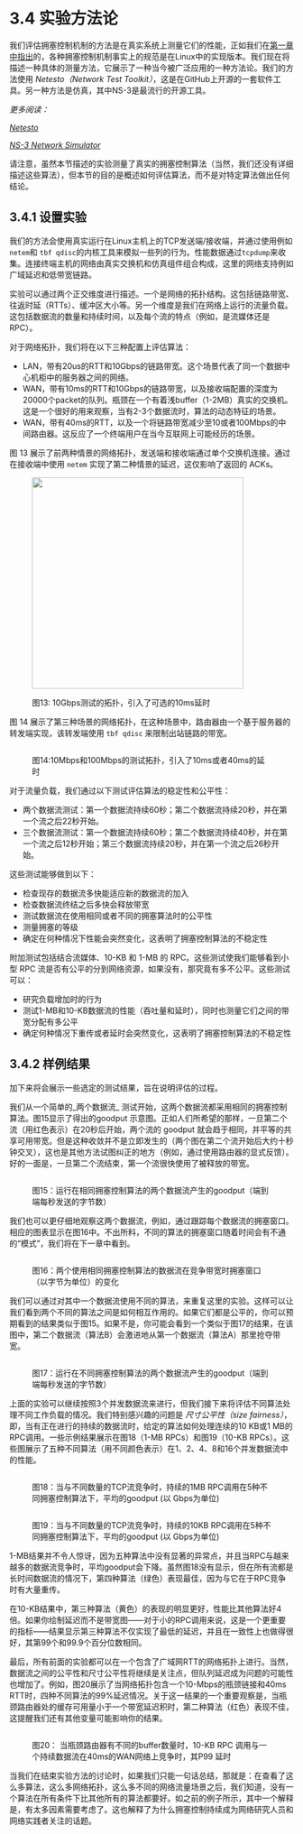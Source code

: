 # 3.4 实验方法论

我们评估拥塞控制机制的方法是在真实系统上测量它们的性能，正如我们在[第一章中指出](../chapter-1-jian-jie/1.5-can-kao-shi-xian.md)的，各种拥塞控制机制事实上的规范是在Linux中的实现版本。我们现在将描述一种具体的测量方法，它展示了一种当今被广泛应用的一种方法论。我们的方法使用 _Netesto（Network Test Toolkit）_，这是在GitHub上开源的一套软件工具。另一种方法是仿真，其中NS-3是最流行的开源工具。

_更多阅读：_

[_Netesto_](https://github.com/facebook/fbkutils/tree/master/netesto)

[_NS-3 Network Simulator_](https://www.nsnam.org/)

请注意，虽然本节描述的实验测量了真实的拥塞控制算法（当然，我们还没有详细描述这些算法），但本节的目的是概述如何评估算法，而不是对特定算法做出任何结论。

## 3.4.1 设置实验

我们的方法会使用真实运行在Linux主机上的TCP发送端/接收端，并通过使用例如`netem`和 `tbf qdisc`的内核工具来模拟一些列的行为。性能数据通过`tcpdump`来收集。连接终端主机的网络由真实交换机和仿真组件组合构成，这里的网络支持例如广域延迟和低带宽链路。

实验可以通过两个正交维度进行描述。一个是网络的拓扑结构。这包括链路带宽、往返时延（RTTs）、缓冲区大小等。另一个维度是我们在网络上运行的流量负载。这包括数据流的数量和持续时间，以及每个流的特点（例如，是流媒体还是RPC）。

对于网络拓扑，我们将在以下三种配置上评估算法：

* LAN，带有20us的RTT和10Gbps的链路带宽。这个场景代表了同一个数据中心机柜中的服务器之间的网络。
* WAN，带有10ms的RTT和10Gbps的链路带宽，以及接收端配置的深度为20000个packet的队列。瓶颈在一个有着浅buffer（1-2MB）真实的交换机。这是一个很好的用来观察，当有2-3个数据流时，算法的动态特征的场景。
* WAN，带有40ms的RTT，以及一个将链路带宽减少至10或者100Mbps的中间路由器。这反应了一个终端用户在当今互联网上可能经历的场景。

图 13 展示了前两种情景的网络拓扑，发送端和接收端通过单个交换机连接。通过在接收端中使用 `netem` 实现了第二种情景的延迟，这仅影响了返回的 ACKs。

<figure><img src="../.gitbook/assets/image.png" alt="" width="375"><figcaption><p>图13: 10Gbps测试的拓扑，引入了可选的10ms延时</p></figcaption></figure>

图 14 展示了第三种场景的网络拓扑，在这种场景中，路由器由一个基于服务器的转发端实现，该转发端使用 `tbf qdisc` 来限制出站链路的带宽。

<figure><img src="../.gitbook/assets/image (1).png" alt=""><figcaption><p>图14:10Mbps和100Mbps的测试拓扑，引入了10ms或者40ms的延时</p></figcaption></figure>

对于流量负载，我们通过以下测试评估算法的稳定性和公平性：

* 两个数据流测试：第一个数据流持续60秒；第二个数据流持续20秒，并在第一个流之后22秒开始。
* 三个数据流测试：第一个数据流持续60秒；第二个数据流持续40秒，并在第一个流之后12秒开始；第三个数据流持续20秒，并在第一个流之后26秒开始。

这些测试能够做到以下：

* 检查现存的数据流多快能适应新的数据流的加入
* 检查数据流终结之后多快会释放带宽
* 测试数据流在使用相同或者不同的拥塞算法时的公平性
* 测量拥塞的等级
* 确定在何种情况下性能会突然变化，这表明了拥塞控制算法的不稳定性

附加测试包括结合流媒体、10-KB 和 1-MB 的 RPC。这些测试使我们能够看到小型 RPC 流是否有公平的分到网络资源，如果没有，那究竟有多不公平。这些测试可以：

* 研究负载增加时的行为
* 测试1-MB和10-KB数据流的性能（吞吐量和延时），同时也测量它们之间的带宽分配有多公平
* 确定何种情况下重传或者延时会突然变化，这表明了拥塞控制算法的不稳定性

## 3.4.2 样例结果

加下来将会展示一些选定的测试结果，旨在说明评估的过程。

我们从一个简单的_两个数据流_ 测试开始，这两个数据流都采用相同的拥塞控制算法。图15显示了得出的goodput 示意图。正如人们所希望的那样，一旦第二个流（用红色表示）在20秒后开始，两个流的 goodput 就会趋于相同，并平等的共享可用带宽。但是这种收敛并不是立即发生的（两个图在第二个流开始后大约十秒钟交叉），这也是其他方法试图纠正的地方（例如，通过使用路由器的显式反馈）。好的一面是，一旦第二个流结束，第一个流很快使用了被释放的带宽。

<figure><img src="../.gitbook/assets/image (2).png" alt=""><figcaption><p>图15：运行在相同拥塞控制算法的两个数据流产生的goodput（端到端每秒发送的字节数）</p></figcaption></figure>

我们也可以更仔细地观察这两个数据流，例如，通过跟踪每个数据流的拥塞窗口。相应的图表显示在图16中。不出所料，不同的算法的拥塞窗口随着时间会有不通的“模式”，我们将在下一章中看到。

<figure><img src="../.gitbook/assets/image (3).png" alt=""><figcaption><p>图16：两个使用相同拥塞控制算法的数据流在竞争带宽时拥塞窗口（以字节为单位）的变化</p></figcaption></figure>

我们可以通过对其中一个数据流使用不同的算法，来重复这里的实验。这样可以让我们看到两个不同的算法之间是如何相互作用的。如果它们都是公平的，你可以预期看到的结果类似于图15。如果不是，你可能会看到一个类似于图17的结果，在该图中，第二个数据流（算法B）会激进地从第一个数据流（算法A）那里抢夺带宽。

<figure><img src="../.gitbook/assets/image (4).png" alt=""><figcaption><p>图17：运行在不同拥塞控制算法的两个数据流产生的goodput（端到端每秒发送的字节数）</p></figcaption></figure>

上面的实验可以继续按照3个并发数据流来进行，但我们接下来将评估不同算法处理不同工作负载的情况。我们特别感兴趣的问题是 _尺寸公平性（size fairness）_，即，当有正在进行的持续的数据流时，给定的算法如何处理连续的10 KB或1 MB的RPC调用。一些示例结果展示在图18（1-MB RPCs）和图19（10-KB RPCs）。这些图展示了五种不同算法（用不同颜色表示）在1、2、4、8和16个并发数据流中的性能。

<figure><img src="../.gitbook/assets/image (5).png" alt=""><figcaption><p>图18：当与不同数量的TCP流竞争时，持续的1MB RPC调用在5种不同拥塞控制算法下，平均的goodput (以 Gbps为单位)</p></figcaption></figure>

<figure><img src="../.gitbook/assets/image (6).png" alt=""><figcaption><p>图19：当与不同数量的TCP流竞争时，持续的10KB RPC调用在5种不同拥塞控制算法下，平均的goodput (以 Gbps为单位)</p></figcaption></figure>

1-MB结果并不令人惊讶，因为五种算法中没有显著的异常点，并且当RPC与越来越多的数据流竞争时，平均goodput会下降。虽然图18没有显示，但在所有流都是长时间数据流的情况下，第四种算法（绿色）表现最佳，因为与它在于RPC竞争时有大量重传。

在10-KB结果中，第三种算法（黄色）的表现的明显更好，性能比其他算法好4倍。如果你绘制延迟而不是带宽图——对于小的RPC调用来说，这是一个更重要的指标——结果显示第三种算法不仅实现了最低的延迟，并且在一致性上也做得很好，其第99个和99.9个百分位数相同。

最后，所有前面的实验都可以在一个包含了广域网RTT的网络拓扑上进行。当然，数据流之间的公平性和尺寸公平性将继续是关注点，但队列延迟成为问题的可能性也增加了。例如，图20展示了当网络拓扑包含一个10-Mbps的瓶颈链接和40ms RTT时，四种不同算法的99%延迟情况。关于这一结果的一个重要观察是，当瓶颈路由器处的缓存可用量小于一个带宽延迟积时，第二种算法（红色）表现不佳，这提醒我们还有其他变量可能影响你的结果。

<figure><img src="../.gitbook/assets/image (7).png" alt=""><figcaption><p>图20： 当瓶颈路由器有不同的buffer数量时，10-KB RPC 调用与一个持续数据流在40ms的WAN网络上竞争时，其P99 延时 </p></figcaption></figure>

当我们在结束实验方法的讨论时，如果我们只能一句话总结，那就是：在查看了这么多算法，这么多网络拓扑，这么多不同的网络流量场景之后，我们知道，没有一个算法在所有条件下比其他所有的算法都要好。如之前的例子所示，其中一个解释是，有太多因素需要考虑了。这也解释了为什么拥塞控制持续成为网络研究人员和网络实践者关注的话题。
